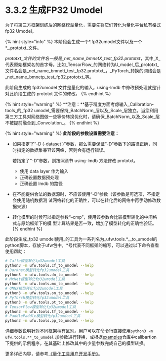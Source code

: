 # 3.3.2 生成FP32 Umodel

为了将第三方框架训练后的网络模型量化，需要先将它们转化为量化平台私有格式fp32 Umodel。

{% hint style="info" %}
本阶段会生成一个\*.fp32umodel文件以及一个\*_.prototxt_文件。

_prototxt_文件的文件名一般是_net\_name\_bmnetX\_test\_fp32.prototxt_，其中_X_代表原始框架名的首字母，比如_TensorFlow_的网络转为U_model_后_prototxt_文件名会是_net\_name\_bmnett\_test\_fp32.prototxt_，_PyTorch_转换的网络会是_net\_name\_bmnetp\_test\_fp32.prototxt_等。

此阶段生成的 fp32umodel 文件是量化的输入，using-lmdb 中修改预处理就是针对此阶段生成的 prototxt 文件的修改。
{% endhint %}

{% hint style="warning" %}
**注意：**基于精度方面考虑输入_Calibration-tools_的_fp32 umodel_需要保持_BatchNorm_层以及_Scale_层独立。当您利用第三方工具对网络图做一些等价转换优化时，请确保_BatchNorm_以及_Scale_层不被提前融合到_Convolution_。
{% endhint %}

{% hint style="warning" %}
**此阶段的参数设置需要注意：**&#x20;

*   如果指定了“-D (-dataset )”参数，那么需要保证“-D”参数下的路径正确，同时指定的数据集兼容该网络，否则会有运行错误。

    若指定了“-D”参数，则按照章节 using-lmdb 方法修改 prototxt。&#x20;

    * 使用 data layer 作为输入&#x20;
    * 正确设置数据预处理&#x20;
    * 正确设置 lmdb 的路径
* 在不能提供合法的数据源时，不应该使用“-D”参数（该参数是可选项，不指定会使用随机数据测 试网络转化的正确性，可以在转化后的网络中再手动修改数据来源）
* 转化模型的时候可以指定参数“–cmp”，使用该参数会比较模型转化的中间格式与原始框架下的模 型计算结果是否一致，增加了模型转化的正确性验证。
{% endhint %}

此阶段生成_fp32 umodel使用_的工具为一系列名为_ufw.tools.\*_\_to\_umodel的python脚本，存放于ufw包中，\*号代表不同框架的缩写，可以通过以下命令查看使用帮助：

```bash
# Caffe模型转化fp32umodel工具
python3 -m ufw.tools.cf_to_umodel --help
# Darknet模型转化fp32umodel工具
python3 -m ufw.tools.dn_to_umodel --help
# MxNet模型转化fp32umodel工具
python3 -m ufw.tools.mx_to_umodel --help
# ONNX模型转化fp32umodel工具
python3 -m ufw.tools.on_to_umodel --help
# PyTorch模型转化fp32umodel工具
python3 -m ufw.tools.pt_to_umodel --help
# TensorFlow模型转化fp32umodel工具
python3 -m ufw.tools.tf_to_umodel --help
# PaddlePaddle模型转化fp32umdoel工具
python3 -m ufw.tools.pp_to_umodel --help
```

详细参数说明针对不同框架稍有区别。用户可以在命令行直接使用`python3 -m ufw.tools.**_to_umodel` 加参数进行转换，或根据[examples](https://github.com/sophon-ai-algo/examples)仓库中calibartion下提供的示例程序，在其基础上修改其中的少量参数完成自己的模型转换。

更多详细内容，请参考[《量化工具用户开发手册》](https://doc.sophgo.com/docs/docs\_latest\_release/calibration-tools/html/module/chapter4.html#fp32umodel)。
